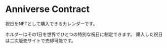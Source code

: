 # Anniverse Contract

祝日をNFTとして購入できるカレンダーです。 

ホルダーはその1日を世界でひとつの特別な祝日に制定できます。 購入した祝日は二次販売サイトで売却可能です。